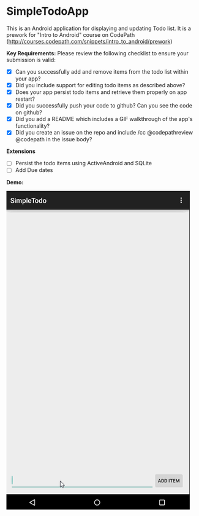# SimpleTodoApp
This is an Android application for displaying and updating Todo list. It is a prework for "Intro to Android" course on CodePath (http://courses.codepath.com/snippets/intro_to_android/prework)

**Key Requirements:**
Please review the following checklist to ensure your submission is valid:
- [x] Can you successfully add and remove items from the todo list within your app?
- [x] Did you include support for editing todo items as described above?
- [x] Does your app persist todo items and retrieve them properly on app restart?
- [x] Did you successfully push your code to github? Can you see the code on github?
- [x] Did you add a README which includes a GIF walkthrough of the app's functionality?
- [x] Did you create an issue on the repo and include /cc @codepathreview @codepath in the issue body?

**Extensions**
- [ ] Persist the todo items using ActiveAndroid and SQLite
- [ ] Add Due dates

**Demo:**

![alt tag](https://github.com/unsuthee/SimpleTodoApp/blob/master/simple_todo_demo.gif)

